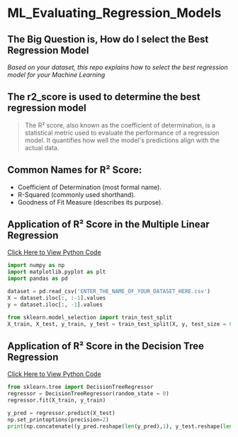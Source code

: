 # ML_Evaluating_Regression_Models

## The Big Question is, How do I select the Best Regression Model
_Based on your dataset, this repo explains how to select the best regression model for your Machine Learning_

## The r2_score is used to determine the best regression model
> The R² score, also known as the coefficient of determination, is a statistical metric used to evaluate the performance of a regression model. It quantifies how well the model's predictions align with the actual data.

## Common Names for R² Score:
+ Coefficient of Determination (most formal name).
+ R-Squared (commonly used shorthand).
+ Goodness of Fit Measure (describes its purpose).

## Application of R² Score in the Multiple Linear Regression
[Click Here to View Python Code](https://colab.research.google.com/drive/1Mky8jQRiDqO_MTZL6uxKrpXXkgbZ54aV#scrollTo=xPagAOKDywV4)

```python
import numpy as np
import matplotlib.pyplot as plt
import pandas as pd
```
```python
dataset = pd.read_csv('ENTER_THE_NAME_OF_YOUR_DATASET_HERE.csv')
X = dataset.iloc[:, :-1].values
y = dataset.iloc[:, -1].values
```
```python
from sklearn.model_selection import train_test_split
X_train, X_test, y_train, y_test = train_test_split(X, y, test_size = 0.2, random_state = 0)
```

## Application of R² Score in the Decision Tree Regression
[Click Here to View Python Code](https://colab.research.google.com/drive/1fp-4iiJRRHJXQ0hBaGH-tgPx97a6wVvn)

```python
from sklearn.tree import DecisionTreeRegressor
regressor = DecisionTreeRegressor(random_state = 0)
regressor.fit(X_train, y_train)
```
```python
y_pred = regressor.predict(X_test)
np.set_printoptions(precision=2)
print(np.concatenate((y_pred.reshape(len(y_pred),1), y_test.reshape(len(y_test),1)),1))
```

